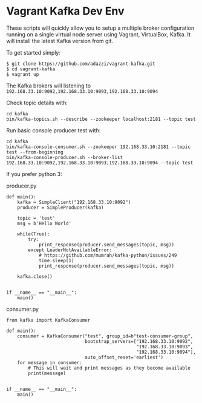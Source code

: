 Vagrant Kafka Dev Env
=====================

These scripts will quickly allow you to setup a multiple broker configuration running on a single virtual node server using Vagrant, VirtualBox, Kafka.
It will install the latest Kafka version from git.

To get started simply:

```
$ git clone https://github.com/adazzi/vagrant-kafka.git
$ cd vagrant-kafka
$ vagrant up
```

The Kafka brokers will listening to `192.168.33.10:9092,192.168.33.10:9093,192.168.33.10:9094`

Check topic details with:

```
cd kafka
bin/kafka-topics.sh --describe --zookeeper localhost:2181 --topic test
```

Run basic console producer test with:

```
cd kafka
bin/kafka-console-consumer.sh --zookeeper 192.168.33.10:2181 --topic test --from-beginning
bin/kafka-console-producer.sh --broker-list 192.168.33.10:9092,192.168.33.10:9093,192.168.33.10:9094 --topic test
```

If you prefer python 3:

producer.py
```
def main():
    kafka = SimpleClient("192.168.33.10:9092")
    producer = SimpleProducer(kafka)

    topic = 'test'
    msg = b'Hello World'

    while(True):
        try:
            print_response(producer.send_messages(topic, msg))
        except LeaderNotAvailableError:
            # https://github.com/mumrah/kafka-python/issues/249
            time.sleep(1)
            print_response(producer.send_messages(topic, msg))

    kafka.close()


if __name__ == "__main__":
    main()
```  

consumer.py
```
from kafka import KafkaConsumer

def main():
    consumer = KafkaConsumer("test", group_id=b"test-consumer-group",
                             bootstrap_servers=["192.168.33.10:9092",
                                                "192.168.33.10:9093",
                                                "192.168.33.10:9094"],
                             auto_offset_reset='earliest')
    for message in consumer:
        # This will wait and print messages as they become available
        print(message)


if __name__ == "__main__":
    main()
```    
    

